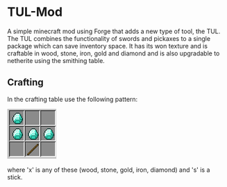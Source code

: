 # TUL-Mod
A simple minecraft mod using Forge that adds a new type of tool, the TUL.
The TUL combines the functionality of swords and pickaxes to a single package which can save inventory space.
It has its won texture and is craftable in wood, stone, iron, gold and diamond and is also upgradable to netherite using the smithing table.
## Crafting
In the crafting table use the following pattern:

![crafting recipe](/images/crafting.png)

where 'x' is any of these (wood, stone, gold, iron, diamond)
and 's' is a stick.



